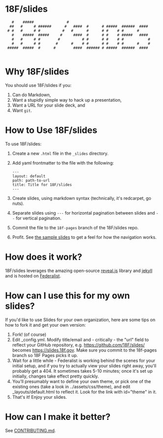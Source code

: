 # 18F/slides

```
   #    #####               #                                      
  ##   #     # ######      #   ####  #      # #####  ######  ####  
 # #   #     # #          #   #      #      # #    # #      #      
   #    #####  #####     #     ####  #      # #    # #####   ####  
   #   #     # #        #          # #      # #    # #           # 
   #   #     # #       #      #    # #      # #    # #      #    # 
 #####  #####  #      #        ####  ###### # #####  ######  ####  
                                                                   
```
# Why 18F/slides

You should use 18F/slides if you:

1. Can do Markdown,
2. Want a stupidly simple way to hack up a presentation,
3. Want a URL for your slide deck, and
4. Want `git`.

# How to Use 18F/slides

To use 18F/slides:

1. Create a new `.html` file in the `_slides` directory.
2. Add yaml frontmatter to the file with the following:

	```
	---
	layout: default
	path: path-to-url
	title: Title for 18F/slides
	---
	```

3. Create slides, using markdown syntax (technically, it's redcarpet, go nuts).
4. Separate slides using `---` for horizontal pagination between slides and `--` for vertical pagination.
5. Commit the file to the `18f-pages` branch of the 18F/slides repo.
6. Profit. See [the sample slides](https://slides.18f.gov/sample/) to get a feel for how the navigation works.

# How does it work?

18F/slides leverages the amazing open-source [reveal.js](https://github.com/hakimel/reveal.js/) library and [jekyll](https://jekyllrb.com) and is hosted on [Federalist](https://federalist.18f.gov/).

# How can I use this for my own slides?
If you'd like to use Slides for your own organization, here are some tips on how to fork it and get your own version:

1. Fork! (of course)
2. Edit _config.yml. Modify title/email and - critically - the "url" field to reflect your GitHub repository, e.g. https://github.com/18F/slides/ becomes https://slides.18f.gov. Make sure you commit to the 18f-pages branch so 18F Pages picks it up.
3. Wait for a little while - Federalist is working behind the scenes for your initial setup,  and if you try to actually view your slides right away, you'll probably get a 404. It sometimes takes 5-10 minutes; once it's set up initially, changes take effect pretty quickly.
4. You'll presumably want to define your own theme, or pick one of the existing ones (take a look in ../assets/css/theme), and edit _layouts/default.html to reflect it. Look for the link with id="theme" in it.
5. That's it! Enjoy your slides.

# How can I make it better?

See [CONTRIBUTING.md](https://github.com/18F/slides/blob/18f-pages/CONTRIBUTING.md).

